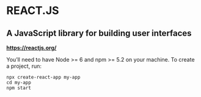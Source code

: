 REACT.JS
===

A JavaScript library for building user interfaces
---

**https://reactjs.org/**

You’ll need to have Node >= 6 and npm >= 5.2 on your machine. To create a project, run:

```
npx create-react-app my-app
cd my-app
npm start
```
